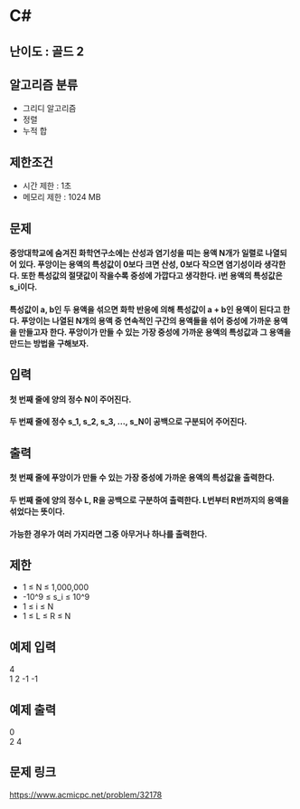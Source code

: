 # C#

## 난이도 : 골드 2

## 알고리즘 분류
  - 그리디 알고리즘
  - 정렬
  - 누적 합

## 제한조건
  - 시간 제한 : 1초
  - 메모리 제한 : 1024 MB

## 문제
#### 중앙대학교에 숨겨진 화학연구소에는 산성과 염기성을 띠는 용액 N개가 일렬로 나열되어 있다. 푸앙이는 용액의 특성값이 0보다 크면 산성, 0보다 작으면 염기성이라 생각한다. 또한 특성값의 절댓값이 작을수록 중성에 가깝다고 생각한다. i번 용액의 특성값은 s_i이다.
#### 특성값이 a, b인 두 용액을 섞으면 화학 반응에 의해 특성값이 a + b인 용액이 된다고 한다. 푸앙이는 나열된 N개의 용액 중 연속적인 구간의 용액들을 섞어 중성에 가까운 용액을 만들고자 한다. 푸앙이가 만들 수 있는 가장 중성에 가까운 용액의 특성값과 그 용액을 만드는 방법을 구해보자.

## 입력
#### 첫 번째 줄에 양의 정수 N이 주어진다.
#### 두 번째 줄에 정수 s_1, s_2, s_3, ..., s_N이 공백으로 구분되어 주어진다.

## 출력
#### 첫 번째 줄에 푸앙이가 만들 수 있는 가장 중성에 가까운 용액의 특성값을 출력한다.
#### 두 번째 줄에 양의 정수 L, R을 공백으로 구분하여 출력한다. L번부터 R번까지의 용액을 섞었다는 뜻이다.
#### 가능한 경우가 여러 가지라면 그중 아무거나 하나를 출력한다.

## 제한
  - 1 ≤ N ≤ 1,000,000
  - -10^9 ≤ s_i ≤ 10^9
  - 1 ≤ i ≤ N
  - 1 ≤ L ≤ R ≤ N

## 예제 입력
4<br/>
1 2 -1 -1<br/>

## 예제 출력
0<br/>
2 4<br/>

## 문제 링크
https://www.acmicpc.net/problem/32178